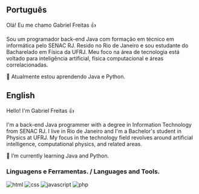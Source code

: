 

## Português
Olá! Eu me chamo Gabriel Freitas 👍<br>

Sou um programador back-end Java com formação em técnico em informática pelo SENAC RJ. Resido no Rio de Janeiro e sou estudante do Bacharelado em Física da UFRJ. 
Meu foco na área de tecnologia está voltado para inteligência artificial, física computacional e áreas correlacionadas.<br>

🌱 Atualmente estou aprendendo Java e Python.


## English
Hello! I'm Gabriel Freitas 👍<br>

I'm a back-end Java programmer with a degree in Information Technology from SENAC RJ. I live in Rio de Janeiro and I'm a Bachelor's student in Physics at UFRJ. 
My focus in the technology field revolves around artificial intelligence, computational physics, and related areas.<br>

🌱 I’m currently learning Java and Python.

### Linguagens e Ferramentas. / Languages and Tools.
<p align="left">
<img alt="html" src="https://img.shields.io/badge/HTML5-E34F26?style=for-the-badge&logo=html5&logoColor=white" />
<img alt="css" src="https://img.shields.io/badge/CSS3-1572B6?style=for-the-badge&logo=css3&logoColor=white"/>
<img alt="javascript" src="https://img.shields.io/badge/JavaScript-323330?style=for-the-badge&logo=javascript&logoColor=F7DF1E"/>
<img alt="php" src="https://img.shields.io/badge/PHP-777BB4?style=for-the-badge&logo=php&logoColor=white"/>
</p>

